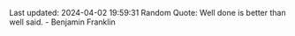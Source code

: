 Last updated: 2024-04-02 19:59:31
Random Quote: Well done is better than well said. - Benjamin Franklin